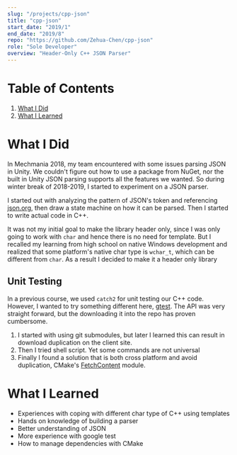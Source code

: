 ```yaml
---
slug: "/projects/cpp-json"
title: "cpp-json"
start_date: "2019/1"
end_date: "2019/8"
repo: "https://github.com/Zehua-Chen/cpp-json"
role: "Sole Developer"
overview: "Header-Only C++ JSON Parser"
---
```


# Table of Contents

1. [What I Did](#did)
2. [What I Learned](#learned)

# What I Did <a name="did"></a>

In Mechmania 2018, my team encountered with some issues parsing JSON in Unity.
We couldn't figure out how to use a package from NuGet, nor the built in Unity
JSON parsing supports all the features we wanted. So during winter break of
2018-2019, I started to experiment on a JSON parser.

I started out with analyzing the pattern of JSON's token and referencing
[json.org](https://www.json.org/json-en.html), then draw a state machine on how
it can be parsed. Then I started to write actual code in C++.

It was not my initial goal to make the library header only, since I was only
going to work with `char` and hence there is no need for template. But I
recalled my learning from high school on native Windows development and realized
that some platform's native char type is `wchar_t`, which can be different from
`char`. As a result I decided to make it a header only library

## Unit Testing

In a previous course, we used `catch2` for unit testing our C++ code. However, I
wanted to try something different here,
[gtest](https://github.com/google/googletest.git). The API was very straight
forward, but the downloading it into the repo has proven cumbersome.

1. I started with using git submodules, but later I learned this can result in
   download duplication on the client site.
2. Then I tried shell script. Yet some commands are not universal
3. Finally I found a solution that is both cross platform and avoid duplication,
   CMake's
   [FetchContent](https://cmake.org/cmake/help/latest/module/FetchContent.html)
   module.

# What I Learned <a name="learned"></a>

- Experiences with coping with different char type of C++ using templates
- Hands on knowledge of building a parser
- Better understanding of JSON
- More experience with google test
- How to manage dependencies with CMake

